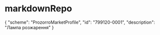 # markdownRepo

{
  "scheme": "ProzorroMarketProfile",
  "id": "799120-0001",
  "description": "Лампа розжарення"
}
